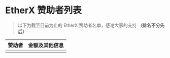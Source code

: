 # EtherX 赞助者列表

> 以下为截至目前为止的 EtherX 赞助者名单，感谢大家的支持 **（排名不分先后）**

| 赞助者 | 金额及其他信息 |
| :--: | :--:|
| | |
